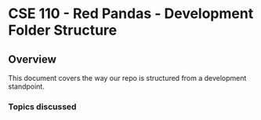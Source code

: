 # CSE 110 - Red Pandas - Development Folder Structure

## Overview
This document covers the way our repo is structured from a development standpoint.

### Topics discussed

